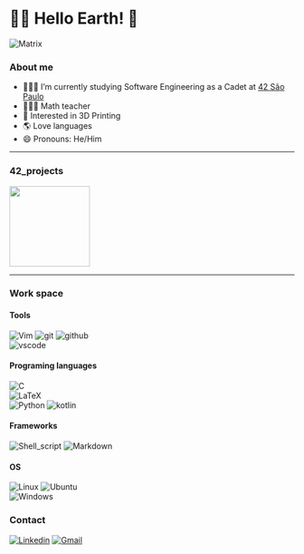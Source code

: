 # 👨‍🚀 Hello Earth! 👋 

![Matrix](https://media1.tenor.com/images/54d68b1898cdf8cc7b32a9492a8e5f98/tenor.gif?itemid=17168868)

<h3> About me</h3>

- 👨🏽‍🚀 I’m currently studying Software Engineering as a Cadet at [42 São Paulo](https://www.42sp.org.br/)
- 👨🏽‍🏫 Math teacher
- 🧱 Interested in 3D Printing
- 🌎 Love languages
- 😄 Pronouns: He/Him

---
<h3> 42_projects </h3>

<div>
  <a href="https://github.com/lamorim42/libft"><img height="142" width="142" src="https://game.42sp.org.br/static/assets/achievements/libfte.png" ></a>
 </div>

---
<h3> Work space </h3>

<h4> Tools </h4>

![Vim](https://img.shields.io/badge/VIM-%2311AB00.svg?&style=for-the-badge&logo=vim&logoColor=white)
![git](https://img.shields.io/badge/Git-F05032?style=for-the-badge&logo=git&logoColor=white)
![github](https://img.shields.io/badge/GitHub-100000?style=for-the-badge&logo=github&logoColor=white)
<br/>
![vscode](https://img.shields.io/badge/Visual_Studio_Code-0078D4?style=for-the-badge&logo=visual%20studio%20code&logoColor=white)

<h4> Programing languages </h4>

![C](https://img.shields.io/badge/C-00599C?style=for-the-badge&logo=c&logoColor=white)
<br/>
![LaTeX](https://img.shields.io/badge/LaTeX-47A141?style=for-the-badge&logo=LaTeX&logoColor=white)
<br/>
![Python](https://img.shields.io/badge/Python-3776AB?style=for-the-badge&logo=python&logoColor=white)
![kotlin](https://img.shields.io/badge/Kotlin-0095D5?&style=for-the-badge&logo=kotlin&logoColor=white)

<h4> Frameworks </h4>

![Shell_script](https://img.shields.io/badge/Shell_Script-121011?style=for-the-badge&logo=gnu-bash&logoColor=white)
![Markdown](https://img.shields.io/badge/Markdown-000000?style=for-the-badge&logo=markdown&logoColor=white)

<h4> OS </h4>

![Linux](https://img.shields.io/badge/Linux-FCC624?style=for-the-badge&logo=linux&logoColor=black)
![Ubuntu](https://img.shields.io/badge/Ubuntu-E95420?style=for-the-badge&logo=ubuntu&logoColor=white)
<br/>
![Windows](https://img.shields.io/badge/Windows-0078D6?style=for-the-badge&logo=windows&logoColor=white)


<h3> Contact </h3>

[![Linkedin](https://img.shields.io/badge/LinkedIn-0077B5?style=for-the-badge&logo=linkedin&logoColor=white)](https://www.linkedin.com/in/lu%C3%ADs-henrique-amorim-9a1705128/)
[![Gmail](https://img.shields.io/badge/Gmail-D14836?style=for-the-badge&logo=gmail&logoColor=white)](mailto:luishads@gmail.com)
